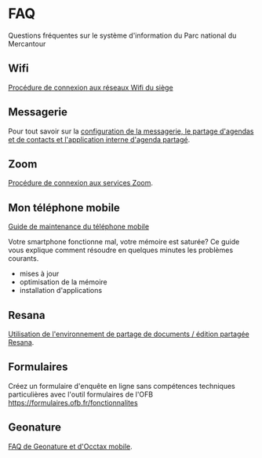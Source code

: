 # FAQ

Questions fréquentes sur le système d'information du Parc national du Mercantour

## Wifi

[Procédure de connexion aux réseaux Wifi du siège](./reseau/README.md)

## Messagerie

Pour tout savoir sur la [configuration de la messagerie, le partage d'agendas et de contacts et l'application interne d'agenda partagé](./messagerie/README.md).

## Zoom

[Procédure de connexion aux services Zoom](./messagerie/Zoom/README.md).

## Mon téléphone mobile

[Guide de maintenance du téléphone mobile](./mobile/README.md)

Votre smartphone fonctionne mal, votre mémoire est saturée?
Ce guide vous explique comment résoudre en quelques minutes les problèmes courants.

- mises à jour
- optimisation de la mémoire
- installation d'applications

## Resana

[Utilisation de l'environnement de partage de documents / édition partagée Resana](./Resana/README.md).

## Formulaires

Créez un formulaire d'enquête en ligne sans compétences techniques particulières avec l'outil formulaires de l'OFB
https://formulaires.ofb.fr/fonctionnalites

## Geonature

[FAQ de Geonature et d'Occtax mobile](./geonature/README.md).
